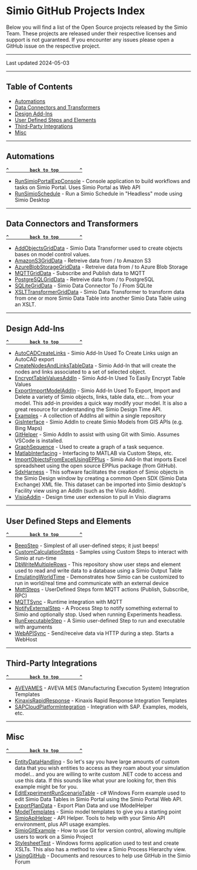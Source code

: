 # Simio GitHub Projects Index

Below you will find a list of the Open Source projects released by the Simio Team. These projects are released under their respective licenses and support is not guaranteed. If you encounter any issues please open a GitHub issue on the respective project.

---
Last updated 2024-05-03

---

## Table of Contents
* [Automations](#automations)
* [Data Connectors and Transformers](#data-connectors-and-transformers)
* [Design Add-Ins](#design-add-ins)
* [User Defined Steps and Elements](#user-defined-steps-and-elements)
* [Third-Party Integrations](#third-party-integrations)
* [Misc](#misc)

---
## Automations
**[`^        back to top        ^`](#simio-github-projects-index)**
* [RunSimioPortalExpConsole](https://github.com/SimioLLC/RunSimioPortalExpConsole) - Console application to build workflows and tasks on Simio Portal. Uses Simio Portal as Web API
* [RunSimioSchedule](https://github.com/SimioLLC/RunSimioSchedule) - Run a Simio Schedule in "Headless" mode using Simio Desktop

---
## Data Connectors and Transformers
**[`^        back to top        ^`](#simio-github-projects-index)**
* [AddObjectsGridData](https://github.com/SimioLLC/AddObjectsGridData) - Simio Data Transformer used to create objects bases on model control values.
* [AmazonS3GridData](https://github.com/SimioLLC/AmazonS3GridData) - Retreive data from / to Amazon S3
* [AzureBlobStorageGridData](https://github.com/SimioLLC/AzureBlobStorageGridData) - Retreive data from / to Azure Blob Storage
* [MQTTGridData](https://github.com/SimioLLC/MQTTGridData) - Subscribe and Publish data to MQTT
* [PostgreSQLGridData](https://github.com/SimioLLC/PostgreSQLGridData) - Retreive data from / to PostgreSQL
* [SQLiteGridData](https://github.com/SimioLLC/SQLiteGridData) - Simio Data Connector To / From SQLite 
* [XSLTTransformerGridData](https://github.com/SimioLLC/XSLTTransformerGridData) - Simio Data Transformer to transform data from one or more Simio Data Table into another Simio Data Table using an XSLT. 

---
## Design Add-Ins
**[`^        back to top        ^`](#simio-github-projects-index)**
* [AutoCADCreateLinks](https://github.com/SimioLLC/AutoCADCreateLinks) - Simio Add-In Used To Create Links usign an AutoCAD export
* [CreateNodesAndLinksTableData](https://github.com/SimioLLC/CreateNodesAndLinksTableData) - Simio Add-In that will create the nodes and links associated to a set of selected object.
* [EncryptTableValuesAddIn](https://github.com/SimioLLC/EncryptTableValuesAddIn) - Simio Add-In Used To Easily Encrypt Table Values
* [ExportImportModelAddIn](https://github.com/SimioLLC/ExportImportModelAddIn) - Simio Add-In Used To Export, Import and Delete a variety of Simio objects, links, table data, etc... from your model.  This add-in provides a quick way modify your model.  It is also a great resource for understanding the Simio Design Time API.
* [Examples](https://github.com/SimioLLC/Examples) - A collection of AddIns all within a single repository
* [GisInterface](https://github.com/SimioLLC/GisInterface) - Simio AddIn to create Simio Models from GIS APIs (e.g. Bing Maps)
* [GitHelper](https://github.com/SimioLLC/GitHeler) - Simio AddIn to assist with using Git with Simio. Assumes VSCode is installed.
* [GraphSequence](https://github.com/SimioLLC/GraphSequence) - Used to create a graph of a task sequence.
* [MatlabInterfacing](https://github.com/SimioLLC/MatlabInterfacing) - Interfacing to MATLAB via Custom Steps, etc.
* [ImportObjectsFromExcelUsingEPPlus](https://github.com/SimioLLC/ImportObjectsFromExcelUsingEPPlus) - Simio Add-In that imports Excel spreadsheet using the open source EPPlus package (from GitHub).
* [SdxHarness](https://github.com/SimioLLC/SdxHarness) - This software facilitates the creation of Simio objects in the Simio Design window by creating a common Open SDX (Simio Data Exchange) XML file. This dataset can be imported into Simio desktop's Facility view using an AddIn (such as the Visio AddIn).
* [VisioAddin](https://github.com/SimioLLC/VisioAddin) - Design time user extension to pull in Visio diagrams

---
## User Defined Steps and Elements
**[`^        back to top        ^`](#simio-github-projects-index)**
* [BeepStep](https://github.com/SimioLLC/BeepStep) - Simplest of all user-defined steps; it just beeps!
* [CustomCalculationSteps](https://github.com/SimioLLC/CustomCalculationSteps) - Samples using Custom Steps to interact with Simio at run-time
* [DbWriteMultipleRows](https://github.com/SimioLLC/DbWriteMultipleRows) - This repository show user steps and element used to read and write data to a database using a Simio Output Table
* [EmulatingWorldTime](https://github.com/SimioLLC/EmulatingWorldTime) - Demonstrates how Simio can be customized to run in world/real time and communicate with an external device
* [MqttSteps](https://github.com/SimioLLC/MqttSteps) - UserDefined Steps form MQTT actions (Publish, Subscribe, RPC)
* [MQTTSync](https://github.com/SimioLLC/MQTTSync) - Runtime integration with MQTT 
* [NotifyExternalStep](https://github.com/SimioLLC/NotifyExternalStep) - A Process Step to notify something external to Simio and optionally stop. Used when running Experiments headless.
* [RunExecutableStep](https://github.com/SimioLLC/RunExecutableStep) - A Simio user-defined Step to run and executable with arguments
* [WebAPISync](https://github.com/SimioLLC/WebAPISync) - Send/receive data via HTTP during a step. Starts a WebHost

---
## Third-Party Integrations
**[`^        back to top        ^`](#simio-github-projects-index)**
* [AVEVAMES](https://github.com/SimioLLC/AVEVAMES) - AVEVA MES (Manufacturing Execution System) Integration Templates
* [KinaxisRapidResponse](https://github.com/SimioLLC/KinaxisRapidResponse) - Kinaxis Rapid Response Integration Templates
* [SAPCloudPlatformIntegration](https://github.com/SimioLLC/SAPCloudPlatformIntegration) - Integration with SAP. Examples, models, etc.

---
## Misc
**[`^        back to top        ^`](#simio-github-projects-index)**
* [EntityDataHandling](https://github.com/SimioLLC/EntityDataHandling) - So let's say you have large amounts of custom data that you wish entities to access as they roam about your simulation model... and you are willing to write custom .NET code to access and use this data. If this sounds like what your are looking for, then this example might be for you.
* [EditExperimentRunScenarioTable](https://github.com/SimioLLC/EditExperimentRunScenarioTable) - c# Windows Form example used to edit Simio Data Tables in Simio Portal using the Simio Portal Web API.
* [ExportPlanData](https://github.com/SimioLLC/ExportPlanData) - Export Plan Data and use IModelHelper
* [ModelTemplates](https://github.com/SimioLLC/ModelTemplates) - Simio model templates to give you a starting point
* [SimioApiHelper](https://github.com/SimioLLC/SimioApiHelper) - API Helper. Tools to help with your Simio API environment, plus API usage examples.
* [SimioGitExample](https://github.com/SimioLLC/SimioGitExample) - How to use Git for version control, allowing multiple users to work on a Simio Project
* [StylesheetTest](https://github.com/SimioLLC/StylesheetTest) - Windows forms application used to test and create XSLTs.  This also has a method to view a Simio Process Hierarchy view.
* [UsingGitHub](https://github.com/SimioLLC/UsingGitHub) - Documents and resources to help use GitHub in the Simio Forum
